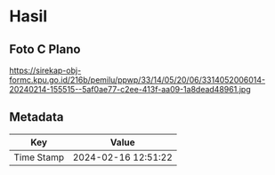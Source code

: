 # Hasil

## Foto C Plano

https://sirekap-obj-formc.kpu.go.id/216b/pemilu/ppwp/33/14/05/20/06/3314052006014-20240214-155515--5af0ae77-c2ee-413f-aa09-1a8dead48961.jpg


## Metadata

| Key        | Value               |
| ---------- | ------------------- |
| Time Stamp | 2024-02-16 12:51:22 |



